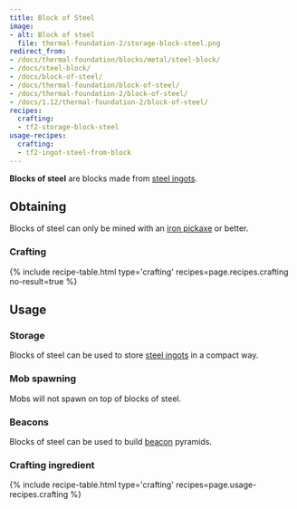 ```yaml
---
title: Block of Steel
image:
- alt: Block of steel
  file: thermal-foundation-2/storage-block-steel.png
redirect_from:
- /docs/thermal-foundation/blocks/metal/steel-block/
- /docs/steel-block/
- /docs/block-of-steel/
- /docs/thermal-foundation/block-of-steel/
- /docs/thermal-foundation-2/block-of-steel/
- /docs/1.12/thermal-foundation-2/block-of-steel/
recipes:
  crafting:
  - tf2-storage-block-steel
usage-recipes:
  crafting:
  - tf2-ingot-steel-from-block
---
```


**Blocks of steel** are blocks made from [steel ingots](/docs/1.12/thermal-foundation/steel-ingot/).


Obtaining
---------

Blocks of steel can only be mined with an [iron
pickaxe](https://minecraft.gamepedia.com/Pickaxe) or better.

### Crafting
{% include recipe-table.html type='crafting' recipes=page.recipes.crafting no-result=true %}


Usage
-----

### Storage
Blocks of steel can be used to store [steel ingots](/docs/1.12/thermal-foundation/steel-ingot/) in a
compact way.

### Mob spawning
Mobs will not spawn on top of blocks of steel.

### Beacons
Blocks of steel can be used to build
[beacon](https://minecraft.gamepedia.com/Beacon) pyramids.

### Crafting ingredient
{% include recipe-table.html type='crafting' recipes=page.usage-recipes.crafting %}
